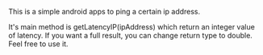 This is a simple android apps to ping a certain ip address.

It's main method is getLatencyIP(ipAddress) which return an integer value of latency. If you want a full result, you can change return type to double. Feel free to use it.
